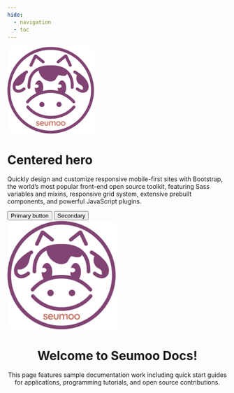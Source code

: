 ```yaml
---
hide:
  - navigation
  - toc
---
```


<div class="px-4 py-5 my-5 text-center">
  <img src="./img/home/seumoo_logo.png" width="200">
  <h1 class="display-5 fw-bold">Centered hero</h1>
  <div class="col-lg-6 mx-auto">
    <p class="lead mb-4">Quickly design and customize responsive mobile-first sites with Bootstrap, the world’s most popular front-end open source toolkit, featuring Sass variables and mixins, responsive grid system, extensive prebuilt components, and powerful JavaScript plugins.</p>
    <div class="d-grid gap-2 d-sm-flex justify-content-sm-center">
      <button type="button" class="btn btn-primary btn-lg px-4 gap-3">Primary button</button>
      <button type="button" class="btn btn-outline-secondary btn-lg px-4">Secondary</button>
    </div>
  </div>
</div>

<div class="b-example-divider"></div>

<div id="banner">
    <div class="inline-block">
      <a href="https://seumoo.com/">
        <img src="./img/home/seumoo_logo.png" width="250">
      </a>
    </div>
</div>

<h1 style="text-align:center">Welcome to Seumoo Docs!</h1>

<div style="text-align:center">This page features sample documentation work including quick start guides for applications, programming tutorials, and open source contributions.</div>

